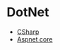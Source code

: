 # DotNet

- [CSharp](https://github.com/lekrieg/bit-forge/tree/main/technologies/dotNet/cSharp.md)
- [Aspnet core](https://github.com/lekrieg/bit-forge/tree/main/technologies/dotNet/aspnetCore.md)